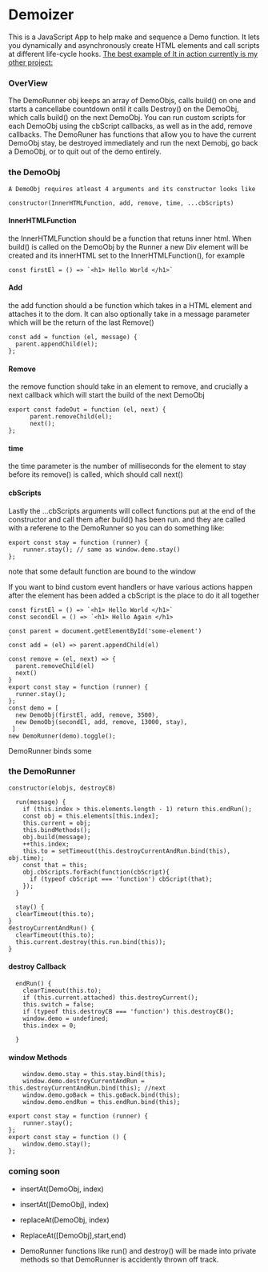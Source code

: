 # Demoizer
This is a JavaScript App to help make and sequence a Demo function. It lets you dynamically and  asynchronously create HTML elements and call scripts at different life-cycle hooks. 
[The best example of It in action currently is my other project:](https://github.com/snorkleboy/Compression-visualizer/blob/master/js/demo.js)

### OverView
  The DemoRunner obj keeps an array of DemoObjs, calls build() on one and starts a cancellabe countdown ontil it calls Destroy() on the DemoObj, which calls build() on the next DemoObj. You can run custom scripts for each DemoObj using the cbScript callbacks, as well as in the add, remove callbacks. 
  The DemoRuner has functions that allow you to have the current DemoObj stay, be destroyed immediately and run the next Demobj, go back a DemoObj, or to quit out of the demo entirely. 

  ### the DemoObj
    A DemoObj requires atleast 4 arguments and its constructor looks like
  ```
  constructor(InnerHTMLFunction, add, remove, time, ...cbScripts)
  ```
  #### InnerHTMLFunction
  the InnerHTMLFunction should be a function that retuns inner html. When build() is called on the DemoObj by the Runner a new Div element will be created and its innerHTML set to the InnerHTMLFunction(), for example
  ```
  const firstEl = () => `<h1> Hello World </h1>`
  ```
  #### Add
  the add function should a be function which takes in a HTML element and attaches it to the dom. It can also optionally take in a message parameter which will be the return of the last Remove()
  ```
  const add = function (el, message) {
    parent.appendChild(el);
};
  ```
  #### Remove
  the remove function should take in an element to remove, and crucially a next callback which will start the build of the next DemoObj
  ```
  export const fadeOut = function (el, next) {
        parent.removeChild(el);
        next();
};
```
#### time

the time parameter is the number of milliseconds for the element to stay before its remove() is called, which should call next()
#### cbScripts

Lastly the ...cbScripts arguments will collect functions put at the end of the constructor and call them after build() has been run. and they are called with a referene to the DemoRunner so you can do something like:
```
export const stay = function (runner) {
    runner.stay(); // same as window.demo.stay()
};
```
note that some default function are bound to the window

If you want to bind custom event handlers or have various actions happen after the element has been added a cbScript is the place to do it
all together
  ```  
  const firstEl = () => `<h1> Hello World </h1>`
  const secondEl = () => `<h1> Hello Again </h1>
  
  const parent = document.getElementById('some-element')
  `
  const add = (el) => parent.appendChild(el)
  
  const remove = (el, next) => {
    parent.removeChild(el)
    next()
  }
  export const stay = function (runner) {
    runner.stay();
};
  const demo = [
    new DemoObj(firstEl, add, remove, 3500),
    new DemoObj(secondEl, add, remove, 13000, stay),
   ]
  new DemoRunner(demo).toggle();
 ```
 
 DemoRunner binds some  
### the DemoRunner
```
constructor(elobjs, destroyCB)
```

```
  run(message) {
    if (this.index > this.elements.length - 1) return this.endRun();
    const obj = this.elements[this.index];
    this.current = obj;
    this.bindMethods();
    obj.build(message);
    ++this.index;
    this.to = setTimeout(this.destroyCurrentAndRun.bind(this), obj.time);
    const that = this;
    obj.cbScripts.forEach(function(cbScript){
      if (typeof cbScript === 'function') cbScript(that);
    });
  }
  ```
  
  ```
    stay() {
    clearTimeout(this.to);
  }
  destroyCurrentAndRun() {
    clearTimeout(this.to);
    this.current.destroy(this.run.bind(this));
  }
  ```
  #### destroy Callback
```
  endRun() {
    clearTimeout(this.to);
    if (this.current.attached) this.destroyCurrent();
    this.switch = false;
    if (typeof this.destroyCB === 'function') this.destroyCB();
    window.demo = undefined;
    this.index = 0;
    
  }
  ```

#### window Methods
```
    window.demo.stay = this.stay.bind(this);
    window.demo.destroyCurrentAndRun = this.destroyCurrentAndRun.bind(this); //next
    window.demo.goBack = this.goBack.bind(this);
    window.demo.endRun = this.endRun.bind(this);
```
```
export const stay = function (runner) {
    runner.stay();
};
export const stay = function () {
    window.demo.stay();
};
```
### coming soon
 - insertAt(DemoObj, index)
 - insertAt([DemoObj], index)
 - replaceAt(DemoObj, index)
 - ReplaceAt([DemoObj],start,end)
 
 - DemoRunner functions like run() and destroy() will be made into private methods so that DemoRunner is accidently thrown off track. 
